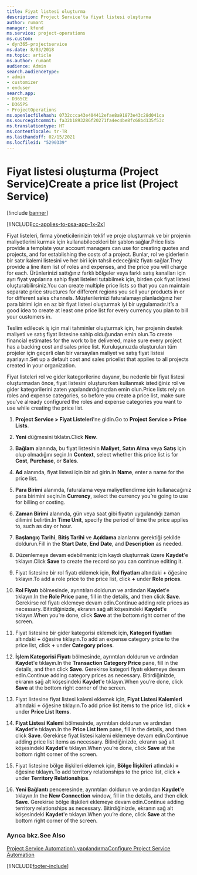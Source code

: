 ```yaml
---
title: Fiyat listesi oluşturma
description: Project Service'ta fiyat listesi oluşturma
author: rumant
manager: kfend
ms.service: project-operations
ms.custom:
- dyn365-projectservice
ms.date: 8/03/2018
ms.topic: article
ms.author: rumant
audience: Admin
search.audienceType:
- admin
- customizer
- enduser
search.app:
- D365CE
- D365PS
- ProjectOperations
ms.openlocfilehash: 0732ccca43e404412efae8a91873e43c28d041ca
ms.sourcegitcommit: fa32b1893286f20271fa4ec4be8fc68bd135f53c
ms.translationtype: HT
ms.contentlocale: tr-TR
ms.lasthandoff: 02/15/2021
ms.locfileid: "5290339"
---
```

# <a name="create-a-price-list-project-service"></a><span data-ttu-id="41cb8-103">Fiyat listesi oluşturma (Project Service)</span><span class="sxs-lookup"><span data-stu-id="41cb8-103">Create a price list (Project Service)</span></span>

[!include [banner](../includes/psa-now-project-operations.md)]

[!INCLUDE[cc-applies-to-psa-app-1x-2x](../includes/cc-applies-to-psa-app-1x-2x.md)]

<span data-ttu-id="41cb8-104">Fiyat listeleri, firma yöneticilerinizin teklif ve proje oluşturmak ve bir projenin maliyetlerini kurmak için kullanabilecekleri bir şablon sağlar.</span><span class="sxs-lookup"><span data-stu-id="41cb8-104">Price lists provide a template your account managers can use for creating quotes and projects, and for establishing the costs of a project.</span></span> <span data-ttu-id="41cb8-105">Bunlar, rol ve giderlerin bir satır kalemi listesini ve her biri için tahsil edeceğiniz fiyatı sağlar.</span><span class="sxs-lookup"><span data-stu-id="41cb8-105">They provide a line item list of roles and expenses, and the price you will charge for each.</span></span> <span data-ttu-id="41cb8-106">Ürünlerinizi sattığınız farklı bölgeler veya farklı satış kanalları için ayrı fiyat yapılarına sahip fiyat listeleri tutabilmek için, birden çok fiyat listesi oluşturabilirsiniz.</span><span class="sxs-lookup"><span data-stu-id="41cb8-106">You can create multiple price lists so that you can maintain separate price structures for different regions you sell your products in or for different sales channels.</span></span> <span data-ttu-id="41cb8-107">Müşterilerinizi faturalamayı planladığınız her para birimi için en az bir fiyat listesi oluşturmak iyi bir uygulamadır.</span><span class="sxs-lookup"><span data-stu-id="41cb8-107">It’s a good idea to create at least one price list for every currency you plan to bill your customers in.</span></span>  
  
<span data-ttu-id="41cb8-108">Teslim edilecek iş için mali tahminler oluşturmak için, her projenin destek maliyeti ve satış fiyat listesine sahip olduğundan emin olun.</span><span class="sxs-lookup"><span data-stu-id="41cb8-108">To create financial estimates for the work to be delivered, make sure every project has a backing cost and sales price list.</span></span> <span data-ttu-id="41cb8-109">Kuruluşunuzda oluşturulan tüm projeler için geçerli olan bir varsayılan maliyet ve satış fiyat listesi ayarlayın.</span><span class="sxs-lookup"><span data-stu-id="41cb8-109">Set up a default cost and sales pricelist that applies to all projects created in your organization.</span></span>  
  
<span data-ttu-id="41cb8-110">Fiyat listeleri rol ve gider kategorilerine dayanır, bu nedenle bir fiyat listesi oluşturmadan önce, fiyat listesini oluştururken kullanmak istediğiniz rol ve gider kategorilerini zaten yapılandırdığınızdan emin olun.</span><span class="sxs-lookup"><span data-stu-id="41cb8-110">Price lists rely on roles and expense categories, so before you create a price list, make sure you’ve already configured the roles and expense categories you want to use while creating the price list.</span></span>  
  
1.  <span data-ttu-id="41cb8-111">**Project Service > Fiyat Listeleri**'ne gidin.</span><span class="sxs-lookup"><span data-stu-id="41cb8-111">Go to **Project Service > Price Lists**.</span></span>  
  
2.  <span data-ttu-id="41cb8-112">**Yeni** düğmesini tıklatın.</span><span class="sxs-lookup"><span data-stu-id="41cb8-112">Click **New**.</span></span>  
  
3.  <span data-ttu-id="41cb8-113">**Bağlam** alanında, bu fiyat listesinin **Maliyet**, **Satın Alma** veya **Satış** için olup olmadığını seçin.</span><span class="sxs-lookup"><span data-stu-id="41cb8-113">In **Context**, select whether this price list is for **Cost**, **Purchase**, or **Sales**.</span></span>  
  
4.  <span data-ttu-id="41cb8-114">**Ad** alanında, fiyat listesi için bir ad girin.</span><span class="sxs-lookup"><span data-stu-id="41cb8-114">In **Name**, enter a name for the price list.</span></span>  
  
5.  <span data-ttu-id="41cb8-115">**Para Birimi** alanında, faturalama veya maliyetlendirme için kullanacağınız para birimini seçin.</span><span class="sxs-lookup"><span data-stu-id="41cb8-115">In **Currency**, select the currency you’re going to use for billing or costing.</span></span>  
  
6.  <span data-ttu-id="41cb8-116">**Zaman Birimi** alanında, gün veya saat gibi fiyatın uygulandığı zaman dilimini belirtin.</span><span class="sxs-lookup"><span data-stu-id="41cb8-116">In **Time Unit**, specify the period of time the price applies to, such as day or hour.</span></span>  
  
7.  <span data-ttu-id="41cb8-117">**Başlangıç Tarihi**, **Bitiş Tarihi** ve **Açıklama** alanlarını gerektiği şekilde doldurun.</span><span class="sxs-lookup"><span data-stu-id="41cb8-117">Fill in the **Start Date**, **End Date**, and **Description** as needed.</span></span>  
  
8.  <span data-ttu-id="41cb8-118">Düzenlemeye devam edebilmeniz için kaydı oluşturmak üzere **Kaydet**'e tıklayın.</span><span class="sxs-lookup"><span data-stu-id="41cb8-118">Click **Save** to create the record so you can continue editing it.</span></span>  
  
9. <span data-ttu-id="41cb8-119">Fiyat listesine bir rol fiyatı eklemek için, **Rol fiyatları** altındaki **+** öğesine tıklayın.</span><span class="sxs-lookup"><span data-stu-id="41cb8-119">To add a role price to the price list, click **+** under **Role prices**.</span></span>  
  
10. <span data-ttu-id="41cb8-120">**Rol Fiyatı** bölmesinde, ayrıntıları doldurun ve ardından **Kaydet**'e tıklayın.</span><span class="sxs-lookup"><span data-stu-id="41cb8-120">In the **Role Price** pane, fill in the details, and then click **Save**.</span></span> <span data-ttu-id="41cb8-121">Gerekirse rol fiyatı eklemeye devam edin.</span><span class="sxs-lookup"><span data-stu-id="41cb8-121">Continue adding role prices as necessary.</span></span> <span data-ttu-id="41cb8-122">Bitirdiğinizde, ekranın sağ alt köşesindeki **Kaydet**'e tıklayın.</span><span class="sxs-lookup"><span data-stu-id="41cb8-122">When you’re done, click **Save** at the bottom right corner of the screen.</span></span>  
  
11. <span data-ttu-id="41cb8-123">Fiyat listesine bir gider kategorisi eklemek için, **Kategori fiyatları** altındaki **+** öğesine tıklayın.</span><span class="sxs-lookup"><span data-stu-id="41cb8-123">To add an expense category price to the price list, click **+** under **Category prices**.</span></span>  
  
12. <span data-ttu-id="41cb8-124">**İşlem Kategorisi Fiyatı** bölmesinde, ayrıntıları doldurun ve ardından **Kaydet**'e tıklayın.</span><span class="sxs-lookup"><span data-stu-id="41cb8-124">In the **Transaction Category Price** pane, fill in the details, and then click **Save**.</span></span> <span data-ttu-id="41cb8-125">Gerekirse kategori fiyatı eklemeye devam edin.</span><span class="sxs-lookup"><span data-stu-id="41cb8-125">Continue adding category prices as necessary.</span></span> <span data-ttu-id="41cb8-126">Bitirdiğinizde, ekranın sağ alt köşesindeki **Kaydet**'e tıklayın.</span><span class="sxs-lookup"><span data-stu-id="41cb8-126">When you’re done, click **Save** at the bottom right corner of the screen.</span></span>  
  
13. <span data-ttu-id="41cb8-127">Fiyat listesine fiyat listesi kalemi eklemek için, **Fiyat Listesi Kalemleri** altındaki **+** öğesine tıklayın.</span><span class="sxs-lookup"><span data-stu-id="41cb8-127">To add price list items to the price list, click **+** under **Price List Items**.</span></span>  
  
14. <span data-ttu-id="41cb8-128">**Fiyat Listesi Kalemi** bölmesinde, ayrıntıları doldurun ve ardından **Kaydet**'e tıklayın.</span><span class="sxs-lookup"><span data-stu-id="41cb8-128">In the **Price List Item** pane, fill in the details, and then click **Save**.</span></span> <span data-ttu-id="41cb8-129">Gerekirse fiyat listesi kalemi eklemeye devam edin.</span><span class="sxs-lookup"><span data-stu-id="41cb8-129">Continue adding price list items as necessary.</span></span> <span data-ttu-id="41cb8-130">Bitirdiğinizde, ekranın sağ alt köşesindeki **Kaydet**'e tıklayın.</span><span class="sxs-lookup"><span data-stu-id="41cb8-130">When you’re done, click **Save** at the bottom right corner of the screen.</span></span>  
  
15. <span data-ttu-id="41cb8-131">Fiyat listesine bölge ilişkileri eklemek için, **Bölge İlişkileri** atlındaki **+** öğesine tıklayın.</span><span class="sxs-lookup"><span data-stu-id="41cb8-131">To add territory relationships to the price list, click **+** under **Territory Relationships**.</span></span>  
  
16. <span data-ttu-id="41cb8-132">**Yeni Bağlantı** penceresinde, ayrıntıları doldurun ve ardından **Kaydet**'e tıklayın.</span><span class="sxs-lookup"><span data-stu-id="41cb8-132">In the **New Connection** window, fill in the details, and then click **Save**.</span></span> <span data-ttu-id="41cb8-133">Gerekirse bölge ilişkileri eklemeye devam edin.</span><span class="sxs-lookup"><span data-stu-id="41cb8-133">Continue adding territory relationships as necessary.</span></span> <span data-ttu-id="41cb8-134">Bitirdiğinizde, ekranın sağ alt köşesindeki **Kaydet**'e tıklayın.</span><span class="sxs-lookup"><span data-stu-id="41cb8-134">When you’re done, click **Save** at the bottom right corner of the screen.</span></span>  
  
### <a name="see-also"></a><span data-ttu-id="41cb8-135">Ayrıca bkz.</span><span class="sxs-lookup"><span data-stu-id="41cb8-135">See Also</span></span>  
 [<span data-ttu-id="41cb8-136">Project Service Automation'ı yapılandırma</span><span class="sxs-lookup"><span data-stu-id="41cb8-136">Configure Project Service Automation</span></span>](../psa/configure.md)


[!INCLUDE[footer-include](../includes/footer-banner.md)]